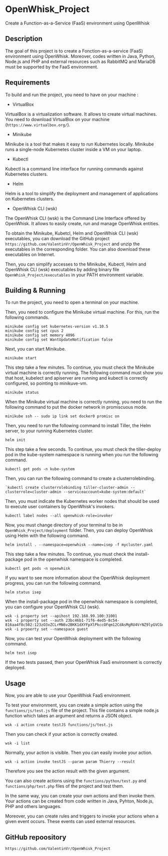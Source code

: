 # OpenWhisk_Project

Create a Function-as-a-Service (FaaS) environment using OpenWhisk

## Description

The goal of this project is to create a Fonction-as-a-service (FaaS) environment using OpenWhisk. Moreover, codes written in Java, Python, Node.js and PHP and external resources such as RabbitMQ and MariaDB must be supported by the FaaS environment.

## Requirements

To build and run the project, you need to have on your machine :

 - VirtualBox 
	
VirtualBox is a virtualization software. It allows to create virtual machines.
You need to download VirtualBox on your machine (`https://www.virtualbox.org/`).
	
 - Minikube
	
Minikube is a tool that makes it easy to run Kubernetes locally. Minikube runs a single-node Kubernetes cluster inside a VM on your laptop.

 - Kubectl
	
Kubectl is a command line interface for running commands against Kubernetes clusters.
	
 - Helm
	
Helm is a tool to simplify the deployment and management of applications on Kubernetes clusters.

 - OpenWhisk CLI (wsk)
		
The OpenWhisk CLI (wsk) is the Command Line Interface offered by OpenWhisk. It allows to easily create, run and manage OpenWhisk entities.


To obtain the Minikube, Kubetcl, Helm and OpenWhisk CLI (wsk) executables, you can download the GitHub project `https://github.com/ValentinVr/OpenWhisk_Project` and unzip the executables in the corresponding folder. You can also download these executables on Internet.
		
Then, you can simplify accesses to the Minikube, Kubectl, Helm and OpenWhisk CLI (wsk) executables by adding binary file `OpenWhisk_Project/executables` in your PATH environment variable.

## Building & Running

To run the project, you need to open a terminal on your machine.

Then, you need to configure the Minikube virtual machine. For this, run the following commands.

```
minikube config set kubernetes-version v1.10.5
minikube config set cpus 2
minikube config set memory 4096
minikube config set WantUpdateNotification false
```

Next, you can start Minikube.

```
minikube start
```

This step take a few minutes. To continue, you must check the Minikube virtual machine is correctly running. The following command must show you that host, kubelect and apiserver are running and kubectl is correctly configured, so pointing to minikuve-vm.

```
minikube status
```

When the Minikube virtual machine is correctly running, you need to run the following command to put the docker network in promiscuous mode.

```
minikube ssh -- sudo ip link set docker0 promisc on
```

Then, you need to run the following command to install Tiller, the Helm server, to your running Kubernetes cluster.

```
helm init
```

This step take a few seconds. To continue, you must check the tiller-deploy pod in the kube-system namespace is running when you run the following command.

```
kubectl get pods -n kube-system
```

Then, you can run the following command to create a clusterrolebinding.

```
`kubectl create clusterrolebinding tiller-cluster-admin --clusterrole=cluster-admin --serviceaccount=kube-system:default`
```

Then, you must indicate the Kubernetes worker nodes that should be used to execute user containers by OpenWhisk's invokers.

```
kubectl label nodes --all openwhisk-role=invoker
```

Now, you must change directory of your terminal to be in `OpenWhisk_Project/deployment` folder. Then, you can deploy OpenWhisk using Helm with the following command.

```
helm install . --namespace=openwhisk --name=isep -f mycluster.yaml
```

This step take a few minutes. To continue, you must check the install-package pod in the openwhisk namespace is completed.

```
kubectl get pods -n openwhisk
```

If you want to see more information about the OpenWhisk deployment progress, you can run the following command.

```
helm status isep
```

When the install-package pod in the openwhisk namespace is completed, you can configure your OpenWhisk CLI (wsk).

```
wsk -i property set --apihost 192.168.99.100:31001
wsk -i property set --auth 23bc46b1-71f6-4ed5-8c54-816aa4f8c502:123zO3xZCLrMN6v2BKK1dXYFpXlPkccOFqm12CdAsMgRU4VrNZ9lyGVCGuMDGIwP
wsk -i prpoerty set --namespace guest
```

Now, you can test your OpenWhisk deployment with the following command.

```
helm test isep
```

If the two tests passed, then your OpenWhisk FaaS environment is correctly deployed.

## Usage

Now, you are able to use your OpenWhisk FaaS environment.

To test your environment, you can create a simple action using the `functions/js/test.js` file of the project. This file contains a simple node.js function which takes an argument and returns a JSON object.

```
wsk -i action create testJS functions/js/test.js
```

Then you can check if your action is correctly created.

```
wsk -i list
```

Normally, your action is visible. Then you can easily invoke your action.

```
wsk -i action invoke testJS --param param Thierry --result
```

Therefore you see the action result with the given argument.

You can also create actions using the `functions/python/test.py` and `functions/php/test.php` files of the project and test them.

In the same way, you can create your own actions and then invoke them. Your actions can be created from code written in Java, Pyhton, Node.js, PHP and others languages.

Moreover, you can create rules and triggers to invoke your actions when a given event occurs. These events can used external resources.

## GitHub repoository

`https://github.com/ValentinVr/OpenWhisk_Project`